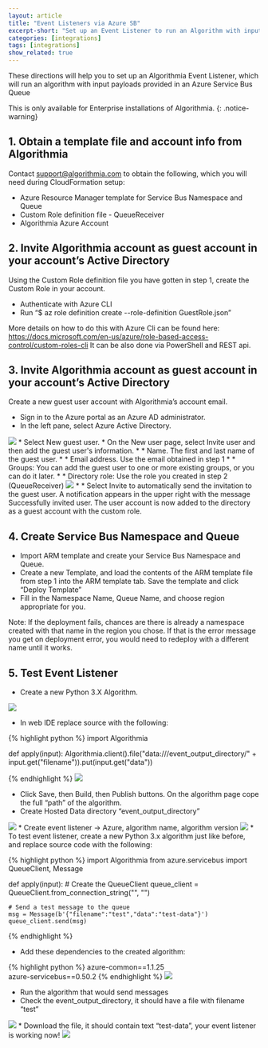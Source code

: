 ```yaml
---
layout: article
title: "Event Listeners via Azure SB"
excerpt-short: "Set up an Event Listener to run an Algorithm with inputs from an Azure Service Bus Queue"
categories: [integrations]
tags: [integrations]
show_related: true
---
```


These directions will help you to set up an Algorithmia Event Listener, which will run an algorithm with input payloads provided in an Azure Service Bus Queue

This is only available for Enterprise installations of Algorithmia. 
{: .notice-warning}

## 1. Obtain a template file and account info from Algorithmia

Contact [support@algorithmia.com](mailto:support@algorithmia.com) to obtain the following, which you will need during CloudFormation setup:

* Azure Resource Manager template for Service Bus Namespace and Queue
* Custom Role definition file - QueueReceiver
* Algorithmia Azure Account

## 2. Invite Algorithmia account as guest account in your account’s Active Directory

Using the Custom Role definition file you have gotten in step 1, create the Custom Role in your account. 

* Authenticate with Azure CLI
* Run “$ az role definition create --role-definition GuestRole.json”

More details on how to do this with Azure Cli can be found here: https://docs.microsoft.com/en-us/azure/role-based-access-control/custom-roles-cli
It can be also done via PowerShell and REST api.


## 3. Invite Algorithmia account as guest account in your account’s Active Directory
Create a new guest user account with Algorithmia’s account email.

* Sign in to the Azure portal as an Azure AD administrator.
* In the left pane, select Azure Active Directory.
<img src="{{site.cdnurl}}{{site.baseurl}}/images/post_images/eventlisteners/image_20.png">
* Select New guest user.
* On the New user page, select Invite user and then add the guest user's information.
* * Name. The first and last name of the guest user.
* * Email address. Use the email obtained in step 1 
* * Groups: You can add the guest user to one or more existing groups, or you can do it later.
* * Directory role: Use the role you created in step 2 (QueueReceiver)
<img src="{{site.cdnurl}}{{site.baseurl}}/images/post_images/eventlisteners/image_21.png">
* * Select Invite to automatically send the invitation to the guest user. A notification appears in the upper right with the message Successfully invited user. The user account is now added to the directory as a guest account with the custom role.

## 4. Create Service Bus Namespace and Queue 

* Import ARM template and create your Service Bus Namespace and Queue.
* Create a new Template, and load the contents of the ARM template file from step 1 into the ARM template tab. Save the template and click “Deploy Template”
* Fill in the Namespace Name, Queue Name, and choose region appropriate for you. 

Note: If the deployment fails, chances are there is already a namespace created with that name in the region you chose. If that is the error message you get on deployment error, you would need to redeploy with a different name until it works.

## 5. Test Event Listener

* Create a new Python 3.X Algorithm.
<img src="{{site.cdnurl}}{{site.baseurl}}/images/post_images/eventlisteners/image_22.png">

* In web IDE replace source with the following:

{% highlight python %}
import Algorithmia

def apply(input):
    Algorithmia.client().file("data://<username>/event_output_directory/" + input.get("filename")).put(input.get("data"))

{% endhighlight %}
<img src="{{site.cdnurl}}{{site.baseurl}}/images/post_images/eventlisteners/image_23.png">
* Click Save, then Build, then Publish buttons. On the algorithm page cope the full “path” of the algorithm.
* Create Hosted Data directory “event_output_directory”
<img src="{{site.cdnurl}}{{site.baseurl}}/images/post_images/eventlisteners/image_24.png">
* Create event listener -> Azure, algorithm name, algorithm version
<img src="{{site.cdnurl}}{{site.baseurl}}/images/post_images/eventlisteners/image_25.png">
* To test event listener, create a new Python 3.x algorithm just like before, and replace source code with the following:

{% highlight python %}
import Algorithmia
from azure.servicebus import QueueClient, Message

def apply(input):
    # Create the QueueClient
    queue_client = QueueClient.from_connection_string("<Connection String>", "<Queue Name>")

    # Send a test message to the queue
    msg = Message(b'{"filename":"test","data":"test-data"}')
    queue_client.send(msg)    

{% endhighlight %}

* Add these dependencies to the created algorithm:

{% highlight python %}
azure-common==1.1.25   
azure-servicebus==0.50.2
{% endhighlight %}
<img src="{{site.cdnurl}}{{site.baseurl}}/images/post_images/eventlisteners/image_26.png">
* Run the algorithm that would send messages
* Check the event_output_directory, it should have a file with filename “test”
<img src="{{site.cdnurl}}{{site.baseurl}}/images/post_images/eventlisteners/image_27.png">
* Download the file, it should contain text “test-data”, your event listener is working now!
<img src="{{site.cdnurl}}{{site.baseurl}}/images/post_images/eventlisteners/image_18.png">
